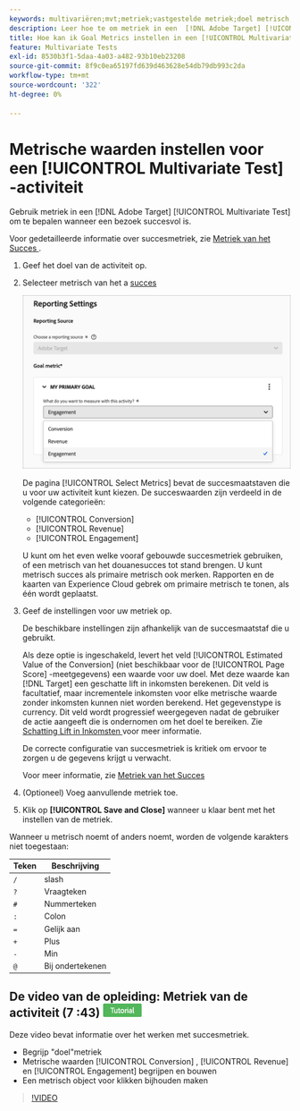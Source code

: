 ```yaml
---
keywords: multivariëren;mvt;metriek;vastgestelde metriek;doel metrisch;activiteitenmontages;succes metrisch;omzetting;opbrengst;betrokkenheid
description: Leer hoe te om metriek in een  [!DNL Adobe Target] [!UICONTROL Multivariate Test] activiteit te specificeren om te bepalen wanneer een bezoek succesvol is, zoals [!UICONTROL Conversion], [!UICONTROL Revenue], en [!UICONTROL Engagement].
title: Hoe kan ik Goal Metrics instellen in een [!UICONTROL Multivariate Test] (MVT)-activiteit?
feature: Multivariate Tests
exl-id: 8530b3f1-5daa-4a03-a482-93b10eb23208
source-git-commit: 8f9c0ea65197fd639d463628e54db79db993c2da
workflow-type: tm+mt
source-wordcount: '322'
ht-degree: 0%

---
```


# Metrische waarden instellen voor een [!UICONTROL Multivariate Test] -activiteit

Gebruik metriek in een [!DNL Adobe Target] [!UICONTROL Multivariate Test] om te bepalen wanneer een bezoek succesvol is.

Voor gedetailleerde informatie over succesmetriek, zie [ Metriek van het Succes ](/help/main/c-activities/r-success-metrics/success-metrics.md#reference_D011575C85DA48E989A244593D9B9924).

1. Geef het doel van de activiteit op.
1. Selecteer metrisch van het a [ succes ](/help/main/c-activities/r-success-metrics/success-metrics.md#reference_D011575C85DA48E989A244593D9B9924)

   ![ plaats de lijst van Metriek ](/help/main/c-activities/c-multivariate-testing/t-create-multivariate-test/assets/mvt_metrics-list-new.png)

   De pagina [!UICONTROL Select Metrics] bevat de succesmaatstaven die u voor uw activiteit kunt kiezen. De succeswaarden zijn verdeeld in de volgende categorieën:

   * [!UICONTROL Conversion]
   * [!UICONTROL Revenue]
   * [!UICONTROL Engagement]

   U kunt om het even welke vooraf gebouwde succesmetriek gebruiken, of een metrisch van het douanesucces tot stand brengen. U kunt metrisch succes als primaire metrisch ook merken. Rapporten en de kaarten van Experience Cloud gebrek om primaire metrisch te tonen, als één wordt geplaatst.

1. Geef de instellingen voor uw metriek op.

   De beschikbare instellingen zijn afhankelijk van de succesmaatstaf die u gebruikt.

   Als deze optie is ingeschakeld, levert het veld [!UICONTROL Estimated Value of the Conversion] (niet beschikbaar voor de [!UICONTROL Page Score] -meetgegevens) een waarde voor uw doel. Met deze waarde kan [!DNL Target] een geschatte lift in inkomsten berekenen. Dit veld is facultatief, maar incrementele inkomsten voor elke metrische waarde zonder inkomsten kunnen niet worden berekend. Het gegevenstype is currency. Dit veld wordt progressief weergegeven nadat de gebruiker de actie aangeeft die is ondernomen om het doel te bereiken. Zie [ Schatting Lift in Inkomsten ](/help/main/administrating-target/r-target-account-preferences/estimating-lift-in-revenue.md) voor meer informatie.

   De correcte configuratie van succesmetriek is kritiek om ervoor te zorgen u de gegevens krijgt u verwacht.

   Voor meer informatie, zie [ Metriek van het Succes ](/help/main/c-activities/r-success-metrics/success-metrics.md#reference_D011575C85DA48E989A244593D9B9924)

1. (Optioneel) Voeg aanvullende metriek toe.
1. Klik op **[!UICONTROL Save and Close]** wanneer u klaar bent met het instellen van de metriek.

Wanneer u metrisch noemt of anders noemt, worden de volgende karakters niet toegestaan:

| Teken | Beschrijving |
|--- |--- |
| `/` | slash |
| `?` | Vraagteken |
| `#` | Nummerteken |
| `:` | Colon |
| `=` | Gelijk aan |
| `+` | Plus |
| `-` | Min |
| `@` | Bij ondertekenen |

## De video van de opleiding: Metriek van de activiteit (7 :43) ![ badge van het Leerprogramma ](/help/main/assets/tutorial.png)

Deze video bevat informatie over het werken met succesmetriek.

* Begrijp &quot;doel&quot;metriek
* Metrische waarden [!UICONTROL Conversion] , [!UICONTROL Revenue] en [!UICONTROL Engagement] begrijpen en bouwen
* Een metrisch object voor klikken bijhouden maken

>[!VIDEO](https://video.tv.adobe.com/v/17380)
